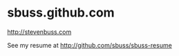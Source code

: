 sbuss.github.com
================

http://stevenbuss.com

See my resume at http://github.com/sbuss/sbuss-resume
